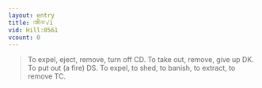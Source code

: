 ```yaml
---
layout: entry
title: འཇིལ་√1
vid: Hill:0561
vcount: 0
---
```

> To expel, eject, remove, turn off CD\. To take out, remove, give up DK\. To put out (a fire) DS\. To expel, to shed, to banish, to extract, to remove TC\.


